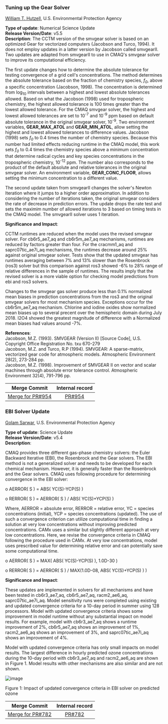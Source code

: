 ### Tuning up the Gear Solver

[William T. Hutzell](mailto:hutzell.bill@epa.gov), U.S. Environmental Protection Agency  

**Type of update**: Numerical Science Update  
**Release Version/Date**: v5.5    
**Description**:  The CCTM version of the smvgear solver is based on an optimized Gear for vectorized computers (Jacobson and Turco, 1994). It does not employ updates in a latter version by Jacobson called smvgearII. Two updates are adapted from smvgearII to use in CMAQ's smvgear solver to improve its computational efficiency.

The first update changes how to determine the absolute tolerance for testing convergence of a grid cell's concentrations.  The method determines the absolute tolerance based on the fraction of chemistry species, _f<sub>0</sub>_, above a specific concentration (Jacobson, 1998). The concentration is determined from log<sub>10</sub> intervals between a highest and lowest absolute tolerances allowed. Based on what the Jacobson (1998) used for tropospheric chemistry, the highest allowed tolerance is 100 times greater than the lowest allowed tolerance. For the CMAQ smvgear solver, the highest and lowest allowed tolerances are set to 10<sup>-7</sup> and 10<sup>-9</sup> ppm based on default absolute tolerance in the original smvgear solver, 10<sup>-9</sup>. Two environment variables,  **GEAR_MAX_ATOL** and  **GEAR_MIN_ATOL**, allow setting the highest and lowest allowed tolerances to difference values. Jacobson (1998) sets _f<sub>0</sub>_ to 0.4 times the number of chemistry species.  Because this number had limited effects reducing runtime in the CMAQ model, this work sets  _f<sub>0</sub>_ to 0.4 times the chemistry species above a minimum concentration that determine radical cycles and key species concentrations in the tropospheric chemistry, 10<sup>-12</sup>  ppm. The number also corresponds to the product of the default absolute and relative tolerances in the original smvgear solver. An environment variable, **GEAR_CONC_FLOOR**, allows setting the minimum concentration to a different value.  

The second update taken from smvgearII changes the solver's Newton Iteration where it jumps to a higher order approximation. In addition to considering the number of iterations taken, the original smvgear considers the rate of decrease in prediction errors. The update drops the rate test and sets the maximim number of allowed iterations to 3 based on timing tests in the CMAQ model. The smvgearII solver uses 1 iteration.

**Significance and Impact**: 

CCTM runtimes are reduced when the model uses the revised smvgear solver. For cb6r5_ae7_aq and cb6r5m_ae7_aq mechanisms, runtimes are reduced by factors greater than four. For the cracmm1_aq and saprc07tic_ae7i_aq mechanisms, the runtimes decrease around 25% against original smvgear solver. Tests show that the updated smvgear has runtimes averaging between 7% and 13% slower than the Rosenbrock (ros3) solver but this comparison against ros3 showed -6% to 28% range of relative differences in the sample of runtimes. The results imply that the revised solver is a more viable option for checking model predictions from ebi and ros3 solvers.

Changes to the smvgear gas solver produce less than 0.1% normalized mean biases in prediction concentrations from the ros3 and the original smvgear solvers for most mechanism species. Exceptions occur for the cb6r5m_ae7_aq mechanism. Chlorine and iodine oxides show normalized mean biases up to several precent over the hemispheric domain during July 2018. I2O4 showed the greatest magnitude of difference with a Normalized mean biases had values around -7%.

**References**:   
Jacobson, M.Z. (1993). SMVGEAR (Version II) [Source Code], U.S. Copyright Office Registration No. txu 670-279  
Jacobson, M.Z. and Turco, R.P (1994). SMVGEAR: A sparse-matrix, vectorized gear code for atmospheric models. Atmospheric Environment 28(2), 273-284 pp.  
Jacobson, M.Z. (1998). Improvement of SMVGEAR II on vector and scalar machines through absolute error tolerance control. Atmospheric Environment 32(4), 791-796 pp.

|Merge Commit | Internal record|
|:------:|:-------:|
|[Merge for PR#954](https://github.com/USEPA/CMAQ/commit/defef195f15d828cdf47d222866f79b855684361) | [PR#954](https://github.com/USEPA/CMAQ_Dev/pull/954)  | 


### EBI Solver Update

[Golam Sarwar](mailto:sarwar.golam@epa.gov), U.S. Environmental Protection Agency  

**Type of update**: Science Update  
**Release Version/Date**: v5.4  
**Description**:  

CMAQ provides three different gas-phase chemistry solvers: the Euler Backward Iterative (EBI), the Rosenbrock and the Gear solvers. The EBI method is not a generalized solver and needs to be developed for each chemical mechanism. However, it is generally faster than the Rosenbrock and the Gear solvers. CMAQ uses following procedure for determining convergence in the EBI solver:

o	AERROR( S ) = ABS( YC(S)-YCP(S) )

o	RERROR( S ) = AERROR( S ) / ABS( YC(S)+YCP(S) )

Where, AERROR = absolute error, RERROR = relative error, YC = species concentrations (initial), YCP = species concentrations (updated). The use of such a convergence criterion can utilize computational time in finding a solution at very low concentrations without improving predicted concentrations. CAMx uses a similar but slightly different approach at very low concentrations. Here, we revise the convergence criteria in CMAQ following the procedure used in CAMx. At very low concentrations, model uses prescribed value for determining relative error and can potentially save some computational time.

o	AERROR( S ) = MAX( ABS( YC(S)-YCP(S) ), 1.0D-30 )

o	RERROR( S ) = AERROR( S ) / MAX(1.0D-08, ABS( YC(S)+YCP(S) ) )


**Significance and Impact**: 

These updates are implemented in solvers for all mechanisms and have been tested in cb6r3_ae7_aq, cb6r5_ae7_aq, racm2_ae6_aq, saprc07tic_ae7i_aq. Model sensitivity runs were completed using existing and updated convergence criteria for a 10-day period in summer using 128 processors. Model with updated convergence criteria shows some improvement in model runtime without any substantial impact on model results. For example, model with cb6r3_ae7_aq shows a runtime improvement of 2%, cb6r5_ae7_aq shows an improvement of 1%, racm2_ae6_aq shows an improvement of 3%, and saprc07tic_ae7i_aq shows an improvement of 4%. 

Model with updated convergence criteria has only small impacts on model results. The largest difference in hourly predicted ozone concentrations during the 10-day period with cb6r3_ae7_aq and racm2_ae6_aq are shown in Figure 1. Model results with other mechanisms are also similar and are not shown. 


![image](https://user-images.githubusercontent.com/17162838/172241106-c248b1c4-4ed6-47dc-b412-c75ac0ad2fac.png)

Figure 1: Impact of updated convergence criteria in EBI solver on predicted ozone

|Merge Commit | Internal record|
|:------:|:-------:|
|[Merge for PR#782](https://github.com/USEPA/CMAQ/commit/e8f37b49d3f67023b874d4cd5d299d9dfd4345e0) | [PR#782](https://github.com/USEPA/CMAQ_Dev/pull/782)  | 

